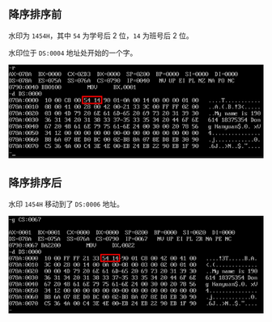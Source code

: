 ## 降序排序前

水印为 `1454H`，其中 `54` 为学号后 2 位，`14` 为班号后 2 位。

水印位于 `DS:0004` 地址处开始的一个字。

![排序前](assets/2022-03-27_17-11.png)

## 降序排序后

水印 `1454H` 移动到了 `DS:0006` 地址。

![排序后](assets/2022-03-27_17-13.png)
